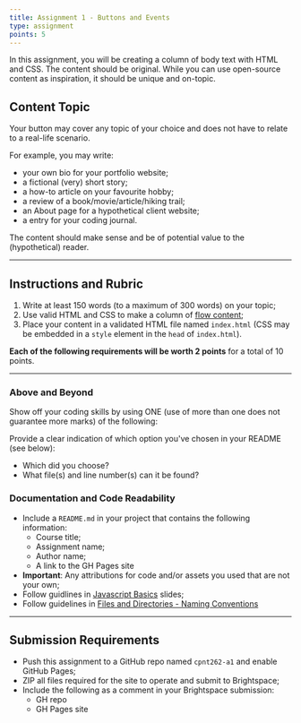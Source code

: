 ```yaml
---
title: Assignment 1 - Buttons and Events
type: assignment
points: 5
---
```


In this assignment, you will be creating a column of body text with HTML and CSS. The content should be original. While you can use open-source content as inspiration, it should be unique and on-topic.

## Content Topic
Your button may cover any topic of your choice and does not have to relate to a real-life scenario. 

For example, you may write:
- your own bio for your portfolio website;
- a fictional (very) short story;
- a how-to article on your favourite hobby;
- a review of a book/movie/article/hiking trail;
- an About page for a hypothetical client website;
- a entry for your coding journal.

The content should make sense and be of potential value to the (hypothetical) reader.

---

## Instructions and Rubric
1. Write at least 150 words (to a maximum of 300 words) on your topic;
2. Use valid HTML and CSS to make a column of [flow content](https://developer.mozilla.org/en-US/docs/Web/Guide/HTML/Content_categories#flow_content);
3. Place your content in a validated HTML file named `index.html` (CSS may be embedded in a `style` element in the `head` of `index.html`).

**Each of the following requirements will be worth 2 points** for a total of 10 points. 

---

### 

### 

### 


### Above and Beyond
Show off your coding skills by using ONE (use of more than one does not guarantee more marks) of the following:


Provide a clear indication of which option you've chosen in your README (see below):
- Which did you choose?
- What file(s) and line number(s) can it be found?

### Documentation and Code Readability
- Include a `README.md` in your project that contains the following information:
  - Course title;
  - Assignment name;
  - Author name;
  - A link to the GH Pages site
- **Important**: Any attributions for code and/or assets you used that are not your own;
- Follow guidlines in [Javascript Basics](https://sait-wbdv.github.io/slides/f22/cpnt-262/js-introduction.html) slides;
- Follow guidelines in [Files and Directories - Naming Conventions](https://gist.github.com/acidtone/d77059ec1851eff266339a3df70f6984)

---

## Submission Requirements
- Push this assignment to a GitHub repo named `cpnt262-a1` and enable GitHub Pages;
- ZIP all files required for the site to operate and submit to Brightspace;
- Include the following as a comment in your Brightspace submission:
  - GH repo
  - GH Pages site

